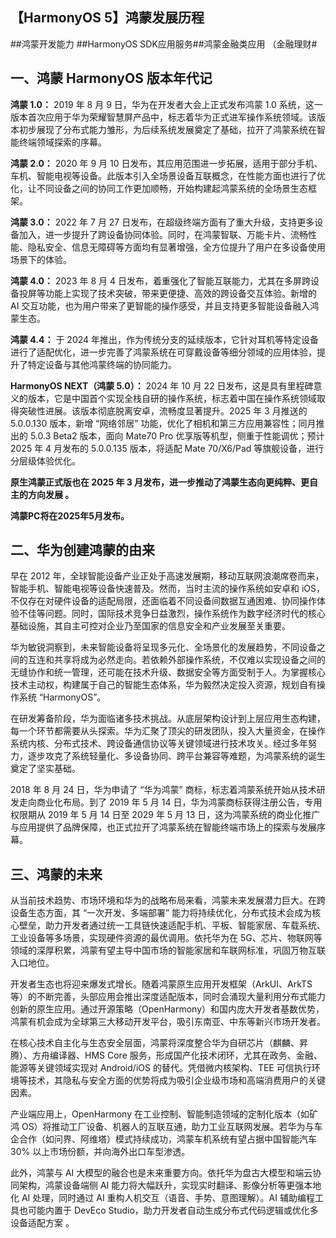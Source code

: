 ## 【HarmonyOS 5】鸿蒙发展历程

##鸿蒙开发能力 ##HarmonyOS SDK应用服务##鸿蒙金融类应用 （金融理财#

## 一、鸿蒙 HarmonyOS 版本年代记

**鸿蒙 1.0：**
2019 年 8 月 9 日，华为在开发者大会上正式发布鸿蒙 1.0 系统，这一版本首次应用于华为荣耀智慧屏产品中，标志着华为正式进军操作系统领域。该版本初步展现了分布式能力雏形，为后续系统发展奠定了基础，拉开了鸿蒙系统在智能终端领域探索的序幕。

**鸿蒙 2.0：**
2020 年 9 月 10 日发布，其应用范围进一步拓展，适用于部分手机、车机、智能电视等设备。此版本引入全场景设备互联概念，在性能方面也进行了优化，让不同设备之间的协同工作更加顺畅，开始构建起鸿蒙系统的全场景生态框架。

**鸿蒙 3.0：**
2022 年 7 月 27 日发布，在超级终端方面有了重大升级，支持更多设备加入，进一步提升了跨设备协同体验。同时，在鸿蒙智联、万能卡片、流畅性能、隐私安全、信息无障碍等方面均有显著增强，全方位提升了用户在多设备使用场景下的体验。

**鸿蒙 4.0：**
2023 年 8 月 4 日发布，着重强化了智能互联能力，尤其在多屏跨设备投屏等功能上实现了技术突破，带来更便捷、高效的跨设备交互体验。新增的 AI 交互功能，也为用户带来了更智能的操作感受，并且支持更多智能设备融入鸿蒙生态。

**鸿蒙 4.4：**
于 2024 年推出，作为传统分支的延续版本，它针对耳机等特定设备进行了适配优化，进一步完善了鸿蒙系统在可穿戴设备等细分领域的应用体验，提升了特定设备与其他鸿蒙终端的协同能力。

**HarmonyOS NEXT（鸿蒙 5.0）：**
2024 年 10 月 22 日发布，这是具有里程碑意义的版本，它是中国首个实现全栈自研的操作系统，标志着中国在操作系统领域取得突破性进展。该版本彻底脱离安卓，流畅度显著提升。2025 年 3 月推送的 5.0.0.130 版本，新增 “网络邻居” 功能，优化了相机和第三方应用兼容性；同月推出的 5.0.3 Beta2 版本，面向 Mate70 Pro 优享版等机型，侧重于性能调优；预计 2025 年 4 月发布的 5.0.0.135 版本，将适配 Mate 70/X6/Pad 等旗舰设备，进行分层级体验优化。

**原生鸿蒙正式版也在 2025 年 3 月发布，进一步推动了鸿蒙生态向更纯粹、更自主的方向发展 。**

**鸿蒙PC将在2025年5月发布。**

## 二、华为创建鸿蒙的由来

早在 2012 年，全球智能设备产业正处于高速发展期，移动互联网浪潮席卷而来，智能手机、智能电视等设备快速普及。然而，当时主流的操作系统如安卓和 iOS，不仅存在对硬件设备的适配局限，还面临着不同设备间数据互通困难、协同操作体验不佳等问题。同时，国际技术竞争日益激烈，操作系统作为数字经济时代的核心基础设施，其自主可控对企业乃至国家的信息安全和产业发展至关重要。​

华为敏锐洞察到，未来智能设备将呈现多元化、全场景化的发展趋势，不同设备之间的互连和共享将成为必然走向。若依赖外部操作系统，不仅难以实现设备之间的无缝协作和统一管理，还可能在技术升级、数据安全等方面受制于人。为掌握核心技术主动权，构建属于自己的智能生态体系，华为毅然决定投入资源，规划自有操作系统 “HarmonyOS”。​

在研发筹备阶段，华为面临诸多技术挑战。从底层架构设计到上层应用生态构建，每一个环节都需要从头探索。华为汇聚了顶尖的研发团队，投入大量资金，在操作系统内核、分布式技术、跨设备通信协议等关键领域进行技术攻关。经过多年努力，逐步攻克了系统轻量化、多设备协同、跨平台兼容等难题，为鸿蒙系统的诞生奠定了坚实基础。​

2018 年 8 月 24 日，华为申请了 “华为鸿蒙” 商标，标志着鸿蒙系统开始从技术研发走向商业化布局。到了 2019 年 5 月 14 日，华为鸿蒙商标获得注册公告，专用权限期从 2019 年 5 月 14 日至 2029 年 5 月 13 日，这为鸿蒙系统的商业化推广与应用提供了品牌保障，也正式拉开了鸿蒙系统在智能终端市场上的探索与发展序幕。

## 三、鸿蒙的未来

从当前技术趋势、市场环境和华为的战略布局来看，鸿蒙未来发展潜力巨大。在跨设备生态方面，其 “一次开发、多端部署” 能力将持续优化，分布式技术会成为核心壁垒，助力开发者通过统一工具链快速适配手机、平板、智能家居、车载系统、工业设备等多场景，实现硬件资源的最优调用。依托华为在 5G、芯片、物联网等领域的深厚积累，鸿蒙有望主导中国市场的智能家居和车联网标准，巩固万物互联入口地位。

开发者生态也将迎来爆发式增长。随着鸿蒙原生应用开发框架（ArkUI、ArkTS 等）的不断完善，头部应用会推出深度适配版本，同时会涌现大量利用分布式能力创新的原生应用。通过开源策略（OpenHarmony）和国内庞大开发者基数优势，鸿蒙有机会成为全球第三大移动开发平台，吸引东南亚、中东等新兴市场开发者。

在核心技术自主化与生态安全层面，鸿蒙将深度整合华为自研芯片（麒麟、昇腾）、方舟编译器、HMS Core 服务，形成国产化技术闭环，尤其在政务、金融、能源等关键领域实现对 Android/iOS 的替代。凭借微内核架构、TEE 可信执行环境等技术，其隐私与安全方面的优势将成为吸引企业级市场和高端消费用户的关键因素。

产业端应用上，OpenHarmony 在工业控制、智能制造领域的定制化版本（如矿鸿 OS）将推动工厂设备、机器人的互联互通，助力工业互联网发展。若华为与车企合作（如问界、阿维塔）模式持续成功，鸿蒙车机系统有望占据中国智能汽车 30% 以上市场份额，并向海外出口车型渗透。

此外，鸿蒙与 AI 大模型的融合也是未来重要方向。依托华为盘古大模型和端云协同架构，鸿蒙设备端侧 AI 能力将大幅跃升，实现实时翻译、影像分析等更强本地化 AI 处理，同时通过 AI 重构人机交互（语音、手势、意图理解）。AI 辅助编程工具也可能内置于 DevEco Studio，助力开发者自动生成分布式代码逻辑或优化多设备适配方案 。
